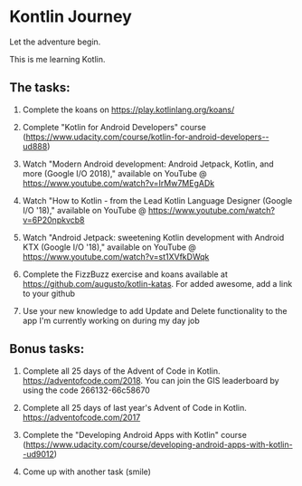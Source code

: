 # Kontlin Journey

Let the adventure begin. 

This is me learning Kotlin.

## The tasks:
1. Complete the koans on https://play.kotlinlang.org/koans/
2. Complete "Kotlin for Android Developers" course (https://www.udacity.com/course/kotlin-for-android-developers--ud888)

3. Watch "Modern Android development: Android Jetpack, Kotlin, and more (Google I/O 2018)," available on YouTube @ https://www.youtube.com/watch?v=IrMw7MEgADk

4. Watch "How to Kotlin - from the Lead Kotlin Language Designer (Google I/O '18)," available on YouTube @ https://www.youtube.com/watch?v=6P20npkvcb8

5. Watch "Android Jetpack: sweetening Kotlin development with Android KTX (Google I/O '18)," available on YouTube @ https://www.youtube.com/watch?v=st1XVfkDWqk

6. Complete the FizzBuzz exercise and koans available at https://github.com/augusto/kotlin-katas. For added awesome, add a link to your github

7. Use your new knowledge to add Update and Delete functionality to the app I'm currently working on during my day job

## Bonus tasks:
1. Complete all 25 days of the Advent of Code in Kotlin. https://adventofcode.com/2018. You can join the GIS leaderboard by using the code 266132-66c58670

2. Complete all 25 days of last year's Advent of Code in Kotlin. https://adventofcode.com/2017

3. Complete the "Developing Android Apps with Kotlin" course (https://www.udacity.com/course/developing-android-apps-with-kotlin--ud9012)

4. Come up with another task (smile)